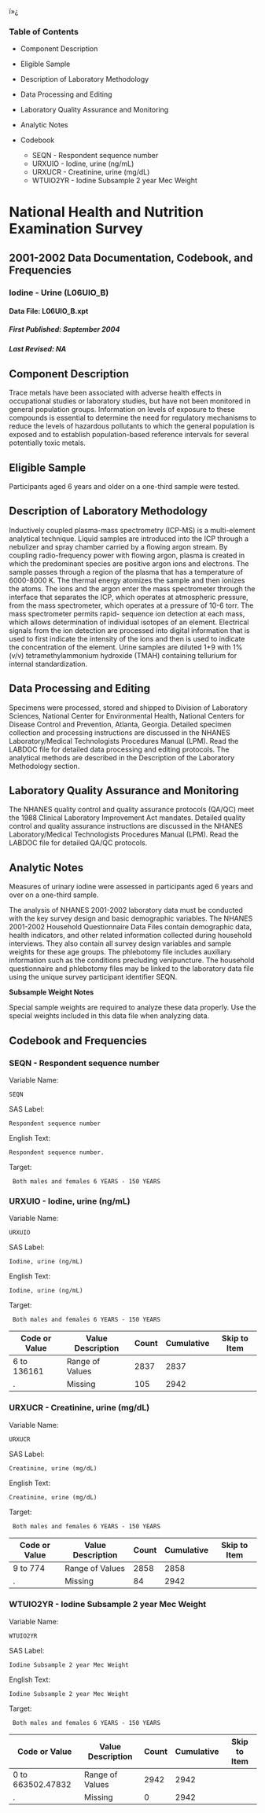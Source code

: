 ï»¿

### Table of Contents

  * Component Description
  * Eligible Sample
  * Description of Laboratory Methodology
  * Data Processing and Editing
  * Laboratory Quality Assurance and Monitoring
  * Analytic Notes
  * Codebook

    * SEQN - Respondent sequence number
    * URXUIO - Iodine, urine (ng/mL)
    * URXUCR - Creatinine, urine (mg/dL)
    * WTUIO2YR - Iodine Subsample 2 year Mec Weight

# National Health and Nutrition Examination Survey

## 2001-2002 Data Documentation, Codebook, and Frequencies

### Iodine - Urine (L06UIO_B)

####  Data File: L06UIO_B.xpt

#####  First Published: September 2004

#####  Last Revised: NA

## Component Description

Trace metals have been associated with adverse health effects in occupational
studies or laboratory studies, but have not been monitored in general
population groups. Information on levels of exposure to these compounds is
essential to determine the need for regulatory mechanisms to reduce the levels
of hazardous pollutants to which the general population is exposed and to
establish population-based reference intervals for several potentially toxic
metals.

## Eligible Sample

Participants aged 6 years and older on a one-third sample were tested.

## Description of Laboratory Methodology

Inductively coupled plasma-mass spectrometry (ICP-MS) is a multi-element
analytical technique. Liquid samples are introduced into the ICP through a
nebulizer and spray chamber carried by a flowing argon stream. By coupling
radio-frequency power with flowing argon, plasma is created in which the
predominant species are positive argon ions and electrons. The sample passes
through a region of the plasma that has a temperature of 6000-8000 K. The
thermal energy atomizes the sample and then ionizes the atoms. The ions and
the argon enter the mass spectrometer through the interface that separates the
ICP, which operates at atmospheric pressure, from the mass spectrometer, which
operates at a pressure of 10-6 torr. The mass spectrometer permits rapid-
sequence ion detection at each mass, which allows determination of individual
isotopes of an element. Electrical signals from the ion detection are
processed into digital information that is used to first indicate the
intensity of the ions and then is used to indicate the concentration of the
element. Urine samples are diluted 1+9 with 1% (v/v) tetramethylammonium
hydroxide (TMAH) containing tellurium for internal standardization.

## Data Processing and Editing

Specimens were processed, stored and shipped to Division of Laboratory
Sciences, National Center for Environmental Health, National Centers for
Disease Control and Prevention, Atlanta, Georgia. Detailed specimen collection
and processing instructions are discussed in the NHANES Laboratory/Medical
Technologists Procedures Manual (LPM). Read the LABDOC file for detailed data
processing and editing protocols. The analytical methods are described in the
Description of the Laboratory Methodology section.

## Laboratory Quality Assurance and Monitoring

The NHANES quality control and quality assurance protocols (QA/QC) meet the
1988 Clinical Laboratory Improvement Act mandates. Detailed quality control
and quality assurance instructions are discussed in the NHANES
Laboratory/Medical Technologists Procedures Manual (LPM). Read the LABDOC file
for detailed QA/QC protocols.

## Analytic Notes

Measures of urinary iodine were assessed in participants aged 6 years and over
on a one-third sample.

The analysis of NHANES 2001-2002 laboratory data must be conducted with the
key survey design and basic demographic variables. The NHANES 2001-2002
Household Questionnaire Data Files contain demographic data, health
indicators, and other related information collected during household
interviews. They also contain all survey design variables and sample weights
for these age groups. The phlebotomy file includes auxiliary information such
as the conditions precluding venipuncture. The household questionnaire and
phlebotomy files may be linked to the laboratory data file using the unique
survey participant identifier SEQN.

**Subsample Weight Notes**

Special sample weights are required to analyze these data properly. Use the
special weights included in this data file when analyzing data.

## Codebook and Frequencies

### SEQN - Respondent sequence number

Variable Name:

    SEQN
SAS Label:

    Respondent sequence number
English Text:

    Respondent sequence number.
Target:

     Both males and females 6 YEARS - 150 YEARS

### URXUIO - Iodine, urine (ng/mL)

Variable Name:

    URXUIO
SAS Label:

    Iodine, urine (ng/mL)
English Text:

    Iodine, urine (ng/mL)
Target:

     Both males and females 6 YEARS - 150 YEARS
Code or Value | Value Description | Count | Cumulative | Skip to Item  
---|---|---|---|---  
6 to 136161 | Range of Values | 2837 | 2837 |   
. | Missing | 105 | 2942 |   
  
### URXUCR - Creatinine, urine (mg/dL)

Variable Name:

    URXUCR
SAS Label:

    Creatinine, urine (mg/dL)
English Text:

    Creatinine, urine (mg/dL)
Target:

     Both males and females 6 YEARS - 150 YEARS
Code or Value | Value Description | Count | Cumulative | Skip to Item  
---|---|---|---|---  
9 to 774 | Range of Values | 2858 | 2858 |   
. | Missing | 84 | 2942 |   
  
### WTUIO2YR - Iodine Subsample 2 year Mec Weight

Variable Name:

    WTUIO2YR
SAS Label:

    Iodine Subsample 2 year Mec Weight
English Text:

    Iodine Subsample 2 year Mec Weight
Target:

     Both males and females 6 YEARS - 150 YEARS
Code or Value | Value Description | Count | Cumulative | Skip to Item  
---|---|---|---|---  
0 to 663502.47832 | Range of Values | 2942 | 2942 |   
. | Missing | 0 | 2942 | 

